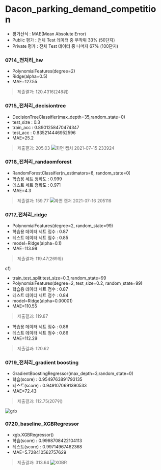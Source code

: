 
# Dacon_parking_demand_competition
 - 평가산식 : MAE(Mean Absolute Error)
 - Public 평가 : 전체 Test 데이터 중 무작위 33% (50단지)
 - Private 평가 : 전체 Test 데이터 중 나머지 67% (100단지)

### 0714_전처리_hw
- PolynomialFeatures(degree=2)
- Ridge(alpha=0.5)
- MAE=127.55
 > 제출결과: 120.4316(248위)


### 0715_전처리_decisiontree
 - DecisionTreeClassifier(max_depth=35,random_state=0)
 - test_size : 0.3
 - train_acc : 0.8901258470474347
 - test_acc : 0.835214446952596
 - MAE=25.2
  > 제출결과: 205.03
![화면 캡처 2021-07-15 233924](https://user-images.githubusercontent.com/85726172/125807061-4e2974a2-b96a-4e52-bd68-6877c88bca1f.jpg)

### 0716_전처리_randaomforest
 - RandomForestClassifier(n_estimators=8, random_state=0)
 - 학습용 세트 정확도 : 0.999
 - 테스트 세트 정확도 : 0.971
 - MAE=4.3
  > 제출결과: 159.77
 ![화면 캡처 2021-07-16 205116](https://user-images.githubusercontent.com/85726172/125943281-3a614132-a087-4627-851c-70d003165690.jpg)

### 0717_전처리_ridge
 - PolynomialFeatures(degree=2, random_state=99)
 - 학습용 데이터 세트 점수 : 0.87
 - 테스트 데이터 세트 점수 : 0.85
 - model=Ridge(alpha=0.1)
 - MAE=113.98
  > 제출결과: 119.47(269위)
  
  cf)
  - train_test_split:test_size=0.3,random_state=99
  - PolynomialFeatures(degree=2, test_size=0.2, random_state=99)
  - 학습용 데이터 세트 점수 : 0.87
  - 테스트 데이터 세트 점수 : 0.84
  - model=Ridge(alpha=0.00001)
  - MAE=110.55
   > 제출결과: 119.87
  
  - 학습용 데이터 세트 점수 : 0.86
  - 테스트 데이터 세트 점수 : 0.86
  - MAE=112.29
   > 제출결과: 120.62

### 0719_전처리_gradient boosting
 - GradientBoostingRegressor(max_depth=3,random_state=0)
 - 학습(score) : 0.9549763891793135
 - 테스트(score) : 0.9491070691390533
 - MAE=72.43
  > 제출결과: 112.75(207위)

![grb](https://user-images.githubusercontent.com/85726172/126167908-975211d7-5e1c-4dd1-aa97-e89812ba0016.jpg)


### 0720_baseline_XGBRegressor
 - xgb.XGBRegressor()
 - 학습(score) : 0.9998708422104113
 - 테스트(score) : 0.99714967482368
 - MAE=5.728410562757629
  > 제출결과: 313.64
 ![XGBR](https://user-images.githubusercontent.com/85726172/126356662-3a0c3088-0fd6-4181-bff2-7757f7ee4778.jpg)

